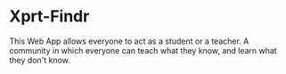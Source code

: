 # Xprt-Findr
This Web App allows everyone to act as a student or a teacher. A community in which everyone can teach what they know, and learn what they don't know.
